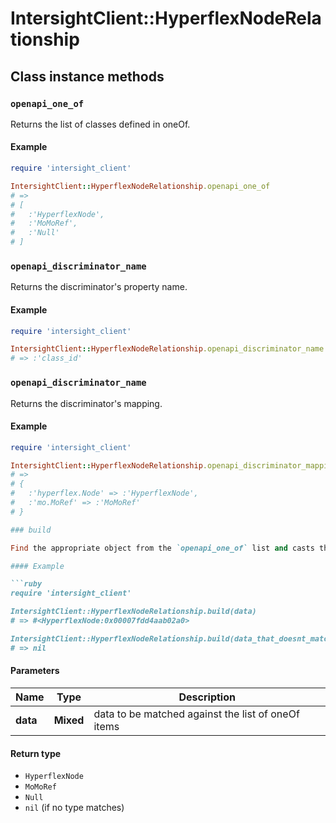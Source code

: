 # IntersightClient::HyperflexNodeRelationship

## Class instance methods

### `openapi_one_of`

Returns the list of classes defined in oneOf.

#### Example

```ruby
require 'intersight_client'

IntersightClient::HyperflexNodeRelationship.openapi_one_of
# =>
# [
#   :'HyperflexNode',
#   :'MoMoRef',
#   :'Null'
# ]
```

### `openapi_discriminator_name`

Returns the discriminator's property name.

#### Example

```ruby
require 'intersight_client'

IntersightClient::HyperflexNodeRelationship.openapi_discriminator_name
# => :'class_id'
```

### `openapi_discriminator_name`

Returns the discriminator's mapping.

#### Example

```ruby
require 'intersight_client'

IntersightClient::HyperflexNodeRelationship.openapi_discriminator_mapping
# =>
# {
#   :'hyperflex.Node' => :'HyperflexNode',
#   :'mo.MoRef' => :'MoMoRef'
# }

### build

Find the appropriate object from the `openapi_one_of` list and casts the data into it.

#### Example

```ruby
require 'intersight_client'

IntersightClient::HyperflexNodeRelationship.build(data)
# => #<HyperflexNode:0x00007fdd4aab02a0>

IntersightClient::HyperflexNodeRelationship.build(data_that_doesnt_match)
# => nil
```

#### Parameters

| Name | Type | Description |
| ---- | ---- | ----------- |
| **data** | **Mixed** | data to be matched against the list of oneOf items |

#### Return type

- `HyperflexNode`
- `MoMoRef`
- `Null`
- `nil` (if no type matches)

